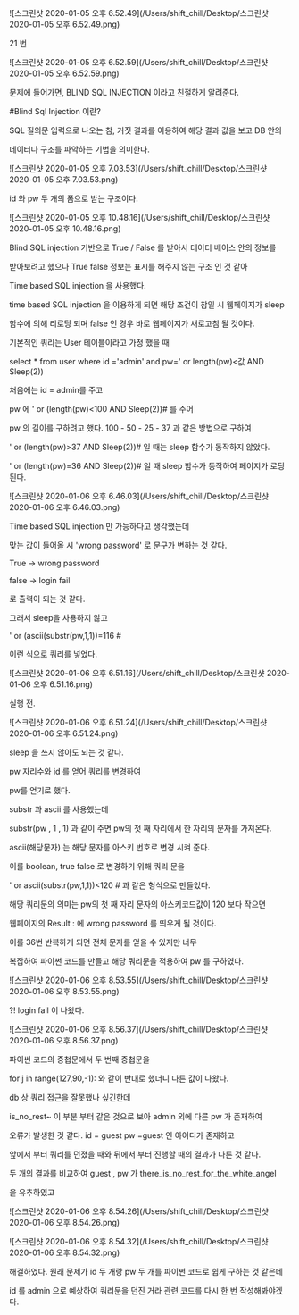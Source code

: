 ![스크린샷 2020-01-05 오후 6.52.49](/Users/shift_chill/Desktop/스크린샷 2020-01-05 오후 6.52.49.png)

21 번

![스크린샷 2020-01-05 오후 6.52.59](/Users/shift_chill/Desktop/스크린샷 2020-01-05 오후 6.52.59.png)

문제에 들어가면, BLIND SQL INJECTION 이라고 친절하게 알려준다.

\#Blind Sql Injection 이란?

SQL 질의문 입력으로 나오는 참, 거짓 결과를 이용하여 해당 결과 값을 보고 DB 안의

데이터나 구조를 파악하는 기법을 의미한다.

![스크린샷 2020-01-05 오후 7.03.53](/Users/shift_chill/Desktop/스크린샷 2020-01-05 오후 7.03.53.png)

id 와 pw 두 개의 폼으로 받는 구조이다.

![스크린샷 2020-01-05 오후 10.48.16](/Users/shift_chill/Desktop/스크린샷 2020-01-05 오후 10.48.16.png)

Blind SQL injection 기반으로 True / False 를 받아서 데이터 베이스 안의 정보를

받아보려고 했으나 True false 정보는 표시를 해주지 않는 구조 인 것 같아

Time based SQL injection 을 사용했다.

time based SQL injection 을 이용하게 되면 해당 조건이 참일 시 웹페이지가 sleep

함수에 의해 리로딩 되며 false 인 경우 바로 웹페이지가 새로고침 될 것이다.

기본적인 쿼리는 User 테이블이라고 가정 했을 때

select * from user where id ='admin' and pw=' or length(pw)<값 AND Sleep(2))

처음에는 id = admin를 주고

pw 에 ' or (length(pw)<100 AND Sleep(2))# 를 주어

pw 의 길이를 구하려고 했다. 100 - 50 - 25 - 37 과 같은 방법으로 구하여

' or (length(pw)>37 AND Sleep(2))# 일 때는 sleep 함수가 동작하지 않았다.

' or (length(pw)=36 AND Sleep(2))# 일 때 sleep 함수가 동작하여 페이지가 로딩된다.

![스크린샷 2020-01-06 오후 6.46.03](/Users/shift_chill/Desktop/스크린샷 2020-01-06 오후 6.46.03.png)

Time based SQL injection 만 가능하다고 생각했는데

맞는 값이 들어올 시 'wrong password' 로 문구가 변하는 것 같다.

True -> wrong password

false -> login fail

로 출력이 되는 것 같다.

그래서 sleep을 사용하지 않고

' or (ascii(substr(pw,1,1))=116 #

이런 식으로 쿼리를 넣었다.

![스크린샷 2020-01-06 오후 6.51.16](/Users/shift_chill/Desktop/스크린샷 2020-01-06 오후 6.51.16.png)

실행 전.

![스크린샷 2020-01-06 오후 6.51.24](/Users/shift_chill/Desktop/스크린샷 2020-01-06 오후 6.51.24.png)

sleep 을 쓰지 않아도 되는 것 같다.

pw 자리수와 id 를 얻어 쿼리를 변경하여

pw를 얻기로 했다.

substr 과 ascii 를 사용했는데

substr(pw , 1 , 1) 과 같이 주면 pw의 첫 째 자리에서 한 자리의 문자를 가져온다.

ascii(해당문자) 는 해당 문자를 아스키 번호로 변경 시켜 준다.

이를 boolean, true false 로 변경하기 위해 쿼리 문을

' or ascii(substr(pw,1,1))<120 # 과 같은 형식으로 만들었다.

해당 쿼리문의 의미는 pw의 첫 째 자리 문자의 아스키코드값이 120 보다 작으면

웹페이지의 Result : 에 wrong password 를 띄우게 될 것이다.

이를 36번 반복하게 되면 전체 문자를 얻을 수 있지만 너무

복잡하여 파이썬 코드를 만들고 해당 쿼리문을 적용하여 pw 를 구하였다.



![스크린샷 2020-01-06 오후 8.53.55](/Users/shift_chill/Desktop/스크린샷 2020-01-06 오후 8.53.55.png)

?! login fail 이 나왔다.

![스크린샷 2020-01-06 오후 8.56.37](/Users/shift_chill/Desktop/스크린샷 2020-01-06 오후 8.56.37.png)

파이썬 코드의 중첩문에서 두 번째 중첩문을

for j in range(127,90,-1): 와 같이 반대로 했더니 다른 값이 나왔다.

db 상 쿼리 접근을 잘못했나 싶긴한데

is_no_rest~ 이 부분 부터 같은 것으로 보아 admin 외에 다른 pw 가 존재하여

오류가 발생한 것 같다. id = guest pw =guest 인 아이디가 존재하고

앞에서 부터 쿼리를 던졌을 때와 뒤에서 부터 진행할 때의 결과가 다른 것 같다.

두 개의 결과를 비교하여 guest , pw 가 there_is_no_rest_for_the_white_angel

을 유추하였고

![스크린샷 2020-01-06 오후 8.54.26](/Users/shift_chill/Desktop/스크린샷 2020-01-06 오후 8.54.26.png)

![스크린샷 2020-01-06 오후 8.54.32](/Users/shift_chill/Desktop/스크린샷 2020-01-06 오후 8.54.32.png)

해결하였다. 원래 문제가 id 두 개랑 pw 두 개를 파이썬 코드로 쉽게 구하는 것 같은데

id 를 admin 으로 예상하여 쿼리문을 던진 거라 관련 코드를 다시 한 번 작성해봐야겠다.